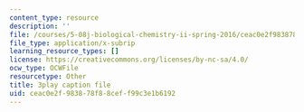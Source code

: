 ```yaml
---
content_type: resource
description: ''
file: /courses/5-08j-biological-chemistry-ii-spring-2016/ceac0e2f983878f88ceff99c3e1b6192_O1_f7Pu60Bk.srt
file_type: application/x-subrip
learning_resource_types: []
license: https://creativecommons.org/licenses/by-nc-sa/4.0/
ocw_type: OCWFile
resourcetype: Other
title: 3play caption file
uid: ceac0e2f-9838-78f8-8cef-f99c3e1b6192
---
```

